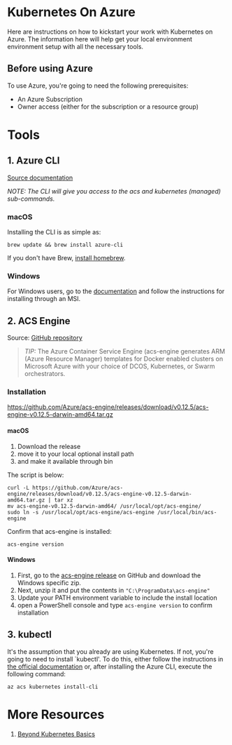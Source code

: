 

# Kubernetes On Azure

Here are instructions on how to kickstart your work with Kubernetes on Azure. The information here will help get your local environment environment setup with all the necessary tools.

## Before using Azure

To use Azure, you're going to need the following prerequisites:

* An Azure Subscription 
* Owner access (either for the subscription or a resource group)

# Tools

## 1. Azure CLI

[Source documentation](https://docs.microsoft.com/en-us/cli/azure/install-azure-cli?view=azure-cli-latest)

_NOTE: The CLI will give you access to the acs and kubernetes (managed) sub-commands._

### macOS
Installing the CLI is as simple as:

```
brew update && brew install azure-cli
```

If you don't have Brew, [install homebrew](https://docs.brew.sh/Installation.html).

### Windows
For Windows users, go to the [documentation](https://docs.microsoft.com/en-us/cli/azure/install-azure-cli-windows?view=azure-cli-latest) and follow the instructions for installing through an MSI.

## 2. ACS Engine

Source: [GitHub repository](https://github.com/Azure/acs-engine) 

  > _TIP:_ The Azure Container Service Engine (acs-engine generates ARM (Azure Resource Manager) templates for Docker enabled clusters on Microsoft Azure with your choice of DCOS, Kubernetes, or Swarm orchestrators. 

### Installation

https://github.com/Azure/acs-engine/releases/download/v0.12.5/acs-engine-v0.12.5-darwin-amd64.tar.gz

#### macOS

1. Download the release
2. move it to your local optional install path
3. and make it available through bin

The script is below:

```
curl -L https://github.com/Azure/acs-engine/releases/download/v0.12.5/acs-engine-v0.12.5-darwin-amd64.tar.gz | tar xz
mv acs-engine-v0.12.5-darwin-amd64/ /usr/local/opt/acs-engine/
sudo ln -s /usr/local/opt/acs-engine/acs-engine /usr/local/bin/acs-engine
```

Confirm that acs-engine is installed:

```
acs-engine version
```

#### Windows

1. First, go to the [acs-engine release](https://github.com/Azure/acs-engine/releases) on GitHub and download the Windows specific zip.
2. Next, unzip it and put the contents in `"C:\ProgramData\acs-engine"`
3. Update your PATH environment variable to include the install location
4. open a PowerShell console and type `acs-engine version` to confirm installation

## 3. kubectl

It's the assumption that you already are using Kubernetes. If not, you're going to need to install `kubectl'. To do this, either follow
the instructions in [the official documentation](https://kubernetes.io/docs/tasks/tools/install-kubectl/) or, after installing
the Azure CLI, execute the following command:

```
az acs kubernetes install-cli
```

# More Resources

1. [Beyond Kubernetes Basics](1-beyond-kubernetes-basics.md)